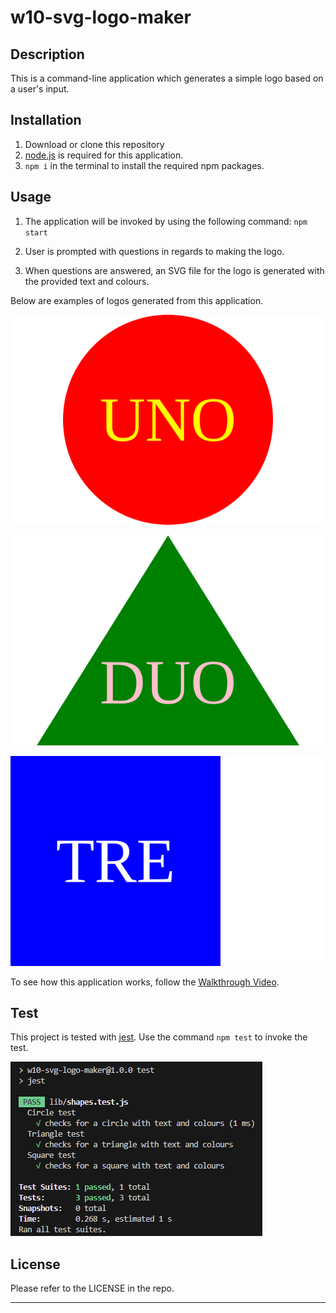 # w10-svg-logo-maker

## Description

This is a command-line application which generates a simple logo based on a user's input.


## Installation

1. Download or clone this repository
2. [node.js](https://nodejs.org/en) is required for this application.
3. `npm i` in the terminal to install the required npm packages.


## Usage

1. The application will be invoked by using the following command: `npm start`

2. User is prompted with questions in regards to making the logo.

3. When questions are answered, an SVG file for the logo is generated with the provided text and colours.


Below are examples of logos generated from this application.

![example of circle logo](examples/Example1.svg)

![example of triangle logo](examples/Example2.svg)

![example of square logo](examples/Example3.svg)


To see how this application works, follow the [Walkthrough Video](https://drive.google.com/file/d/1bBIQpQcLv17lWGE1pqUCLWBbO49AcXAu/view?usp=sharing).


## Test

This project is tested with [jest](https://www.npmjs.com/package/jest). Use the command `npm test` to invoke the test.

![screenshot of test](assets/screenshot.png)


## License

Please refer to the LICENSE in the repo.

---

